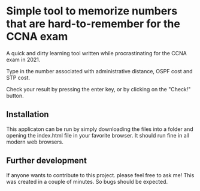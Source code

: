 # Simple tool to memorize numbers that are hard-to-remember for the CCNA exam #
A quick and dirty learning tool written while procrastinating for the CCNA exam in 2021.

Type in the number associated with administrative distance, OSPF cost and STP cost.

Check your result by pressing the enter key, or by clicking on the "Check!" button.

## Installation ##
This applicaton can be run by simply downloading the files into a folder and opening the index.html file in your favorite browser.
It should run fine in all modern web browsers.

## Further development ##
If anyone wants to contribute to this project. please feel free to ask me! 
This was created in a couple of minutes. So bugs should be expected.